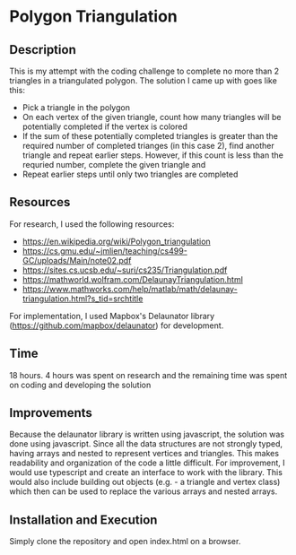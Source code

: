 # Polygon Triangulation

## Description

This is my attempt with the coding challenge to complete no more than 2 triangles in a triangulated polygon. The solution I came up with goes like this:

- Pick a triangle in the polygon
- On each vertex of the given triangle, count how many triangles will be potentially completed if the vertex is colored
- If the sum of these potentially completed triangles is greater than the required number of completed trianges (in this case 2), find another triangle and repeat earlier steps. However, if this count is less than the requried number, complete the given triangle and 
 - Repeat earlier steps until only two triangles are completed

## Resources

For research, I used the following resources:
- https://en.wikipedia.org/wiki/Polygon_triangulation
- https://cs.gmu.edu/~jmlien/teaching/cs499-GC/uploads/Main/note02.pdf
- https://sites.cs.ucsb.edu/~suri/cs235/Triangulation.pdf
- https://mathworld.wolfram.com/DelaunayTriangulation.html
- https://www.mathworks.com/help/matlab/math/delaunay-triangulation.html?s_tid=srchtitle

For implementation, I used Mapbox's Delaunator library (https://github.com/mapbox/delaunator) for development.

## Time

18 hours. 4 hours was spent on research and the remaining time was spent on coding and developing the solution

## Improvements

Because the delaunator library is written using javascript, the solution was done using javascript. Since all the data structures are not strongly typed, having arrays and nested to represent vertices and triangles. This makes readability and organization of the code a little difficult. For improvement, I would use typescript and create an interface to work with the library. This would also include building out objects (e.g. - a triangle and vertex class) which then can be used to replace the various arrays and nested arrays.

## Installation and Execution

Simply clone the repository and open index.html on a browser.